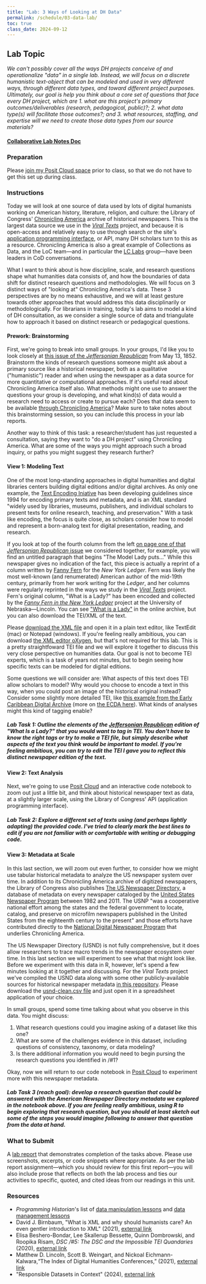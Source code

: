 ```yaml
---
title: "Lab: 3 Ways of Looking at DH Data"
permalink: /schedule/03-data-lab/
toc: true
class_date: 2024-09-12
---
```


## Lab Topic

_We can't possibly cover all the ways DH projects conceive of and operationalize "data" in a single lab. Instead, we will focus on a discrete humanistic text-object that can be modeled and used in very different ways, through different data types, and toward different project purposes. Ultimately, our goal is help you think about a core set of questions that face every DH project, which are 1. what are this project's primary outcomes/deliverables (research, pedagogical, public)?; 2. what data type(s) will facilitate those outcomes?; and 3. what resources, staffing, and expertise will we need to create those data types from our source materials?_

#### [Collaborative Lab Notes Doc](https://docs.google.com/document/d/1Sb0B0UjXyxts_VTfLVMV4LZ07235F4tz8rCCraWziLc/edit?usp=sharing)

### Preparation

Please [join my Posit Cloud space](https://posit.cloud/spaces/11704/join?access_code=5aeiqWjSoDjUD1rhC00do9LmobbvTpG6tRx5xXdp) prior to class, so that we do not have to get this set up during class.

### Instructions

Today we will look at one source of data used by lots of digital humanists working on American history, literature, religion, and culture: the Library of Congress' [Chronicling America](https://chroniclingamerica.loc.gov) archive of historical newspapers. This is the largest data source we use in the [_Viral Texts_](https://viraltexts.org) project, and because it is open-access and relatively easy to use through search or the site's [application programming interface](https://chroniclingamerica.loc.gov/about/api/), or API, many DH scholars turn to this as a resource. Chronicling America is also a great example of Collections as Data, and the LoC team—and in particular the [LC Labs](https://labs.loc.gov) group—have been leaders in CoD conversations. 

What I want to think about is how discipline, scale, and research questions shape what humanities data consists of, and how the boundaries of data shift for distinct research questions and methodologies. We will focus on 3 distinct ways of "looking at" Chronicling America's data. These 3 perspectives are by no means exhaustive, and we will at least gesture towards other approaches that would address this data disciplinarily or methodologically. For librarians in training, today's lab aims to model a kind of DH consultation, as we consider a single source of data and triangulate how to approach it based on distinct research or pedagogical questions.

#### Prework: Brainstorming

First, we're going to break into small groups. In your groups, I'd like you to look closely at [this issue of the _Jeffersonian Republican_](https://chroniclingamerica.loc.gov/lccn/sn86053954/1852-05-13/ed-1/) from May 13, 1852. Brainstorm the kinds of research questions someone might ask about a primary source like a historical newspaper, both as a qualitative ("humanistic") reader and when using the newspaper as a data source for more quantitative or computational approaches. If it's useful read about Chronicling America itself also. What methods might one use to answer the questions your group is developing, and what kind(s) of data would a research need to access or create to pursue each? Does that data seem to be available [through Chronicling America](https://chroniclingamerica.loc.gov/about/)? Make sure to take notes about this brainstorming session, so you can include this process in your lab reports.

Another way to think of this task: a researcher/student has just requested a consultation, saying they want to "do a DH project" using Chronicling America. What are some of the ways you might approach such a broad inquiry, or paths you might suggest they research further?

#### View 1: Modeling Text

One of the most long-standing approaches in digital humanities and digital libraries centers building digital editions and/or digital archives. As only one example, the [Text Encoding Iniative](https://tei-c.org) has been developing guidelines since 1994 for encoding primary texts and metadata, and is an XML standard "widely used by libraries, museums, publishers, and individual scholars to present texts for online research, teaching, and preservation." With a task like encoding, the focus is quite close, as scholars consider how to model and represent a born-analog text for digital presentation, reading, and research.

If you look at top of the fourth column from the left [on page one of that _Jeffersonian Republican_ issue](https://chroniclingamerica.loc.gov/lccn/sn86053954/1852-05-13/ed-1/seq-1/) we considered together, for example, you will find an untitled paragraph that begins "The Model Lady puts…" While this newspaper gives no indication of the fact, this piece is actually a reprint of a column written by [Fanny Fern](https://fannyfern.org/bio) for the _New York Ledger_. Fern was likely the most well-known (and renumerated) American author of the mid-19th century, primarily from her work writing for the _Ledger_, and her columns were regularly reprinted in the ways we study in the [_Viral Texts_](https://viraltexts.org) project. Fern's original column, "What is a Lady?" has been encoded and collected by the [_Fanny Fern in the New York Ledger_](https://fannyfern.org/home) project at the University of Nebraska—Lincoln. You can see ["What is a Lady"](https://fannyfern.org/columns/fern.18570117.02) in the online archive, but you can also download the TEI/XML of the text. 

Please [download the XML file](https://fannyfern.org/xml/fern.18570117.xml) and open it in a plain text editor, like TextEdit (mac) or Notepad (windows). If you're feeling really ambitious, you can download [the XML editor oXygen](https://www.oxygenxml.com), but that's not required for this lab. This is a pretty straightfoward TEI file and we will explore it together to discuss this very close perspective on humanities data. Our goal is not to become TEI experts, which is a task of years not minutes, but to begin seeing how specific texts can be modeled for digital editions. 

Some questions we will consider are: What aspects of this text does TEI allow scholars to model? Why would you choose to encode a text in this way, when you could post an image of the historical original instead? Consider some slightly more detailed TEI, like [this example from the Early Caribbean Digital Archive](https://github.com/NEU-DSG/ECDA/blob/master/in%20progress/BoardofTradeReport1789.xml) (more on [the ECDA here](https://ecda.northeastern.edu)). What kinds of analyses might this kind of tagging enable?

##### Lab Task 1: Outline the elements of the [_Jeffersonian Republican_](https://chroniclingamerica.loc.gov/lccn/sn86053954/1852-05-13/ed-1/seq-1/) edition of "What Is a Lady?" that you would want to tag in TEI. You don't have to know the right tags or try to make a TEI file, but simply describe what aspects of the text you think would be important to model. If you're feeling ambitious, you can try to edit the TEI I gave you to reflect this distinct newspaper edition of the text.

#### View 2: Text Analysis

Next, we're going to use [Posit Cloud](https://posit.cloud/spaces/11704/join?access_code=5aeiqWjSoDjUD1rhC00do9LmobbvTpG6tRx5xXdp) and an interactive code notebook to zoom out just a little bit, and think about historical newspaper text as data, at a slightly larger scale, using the Library of Congress' API (application programming interface). 

##### Lab Task 2: Explore a different set of texts using (and perhaps lightly adapting) the provided code. I've tried to clearly mark the best lines to edit if you are not familiar with or comfortable with writing or debugging code.

#### View 3: Metadata at Scale

In this last section, we will zoom out even further, to consider how we might use tabular historical metadata to analyze the US newspaper system over time. In addition to its Chronicling America archive of digitized newspapers, the Library of Congress also publishes [The US Newspaper Directory](https://chroniclingamerica.loc.gov/search/titles/), a database of metadata on every newspaper cataloged by the [United States Newspaper Program](https://www.neh.gov/us-newspaper-program) between 1982 and 2011. The USNP "was a cooperative national effort among the states and the federal government to locate, catalog, and preserve on microfilm newspapers published in the United States from the eighteenth century to the present" and those efforts have contributed directly to the [National Digital Newspaper Program](https://www.loc.gov/ndnp/) that underlies Chronicling America.

The US Newspaper Directory (USND) is not fully comprehensive, but it does allow researchers to trace macro trends in the newspaper ecosystem over time. In this last section we will experiment to see what that might look like. Before we experiment with this data in R, however, let's spend a few minutes looking at it together and discussing. For the _Viral Texts_ project we've compiled the USND data along with some other publicly-available sources for historical newspaper metadata [in this repository](https://github.com/ViralTexts/newspaper-metadata). Please download the [usnd-clean.csv file](https://github.com/ViralTexts/newspaper-metadata/blob/main/usnd/usnd-clean.csv) and just open it in a spreadsheet application of your choice.

In small groups, spend some time talking about what you observe in this data. You might discuss:

1. What research questions could you imagine asking of a dataset like this one?
2. What are some of the challenges evidence in this dataset, including questions of consistency, taxonomy, or data modeling?
3. Is there additional information you would need to begin pursing the research questions you identified in /#1?

Okay, now we will return to our code notebook in [Posit Cloud](https://posit.cloud/spaces/11704/join?access_code=5aeiqWjSoDjUD1rhC00do9LmobbvTpG6tRx5xXdp) to experiment more with this newspaper metadata.

##### Lab Task 3 (reach goal): develop a research question that could be answered with the American Newspaper Directory metadata we explored in the notebook above. If you are feeling _really_ ambitious, using R to begin exploring that research question, but you should at least sketch out some of the steps you would imagine following to answer that question from the data at hand.

### What to Submit

A [lab report]({{site.baseurl}}/assessments/4-lab-reports) that demonstrates completion of the tasks above. Please use screenshots, excerpts, or code snippets where appropriate. As per the lab report assignment—which you should review for this first report—you will also include prose that reflects on both the lab process and ties our activities to specific, quoted, and cited ideas from our readings in this unit.

### Resources

+ _Programming Historian_'s list of [data manipulation lessons](https://programminghistorian.org/en/lessons/?topic=data-manipulation) and [data management lessons](https://programminghistorian.org/en/lessons/?topic=data-management)
+ David J. Birnbaum, "What is XML and why should humanists care? An even gentler introduction to XML" (2021), [external link](http://dh.obdurodon.org/what-is-xml.xhtml)
+ Elisa Beshero-Bondar, Lee Skallerup Bessette, Quinn Dombrowski, and Roopika Risam, _DSC /#5: The DSC and the Impossible TEI Quandaries_ (2020), [external link](https://datasittersclub.github.io/site/dsc5.html)
+ Matthew D. Lincoln, Scott B. Weingart, and Nickoal Eichmann-Kalwara,“The Index of Digital Humanities Conferences,” (2021), [external link](https://doi.org/10.5334/johd.26)
+ "Responsible Datasets in Context" (2024), [external link](https://www.responsible-datasets-in-context.com)